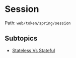 # Session

Path: `web/token/spring/session`

## Subtopics
- [Stateless Vs Stateful](./stateless_vs_stateful/README.md)
